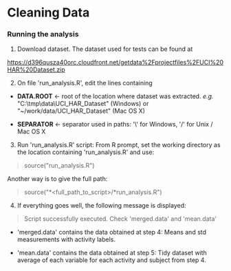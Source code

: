 # Cleaning Data

### Running the analysis

1. Download dataset. The dataset used for tests can be found at
 
https://d396qusza40orc.cloudfront.net/getdata%2Fprojectfiles%2FUCI%20HAR%20Dataset.zip

2. On file 'run_analysis.R', edit the lines containing 

* **DATA.ROOT** <- root of the location where dataset was extracted. 
    *e.g.* "C:\\tmp\\data\\UCI_HAR_Dataset" (Windows) or "~/work/data/UCI_HAR_Dataset" (Mac OS X)

* **SEPARATOR** <- separator used in paths: '\\' for Windows, '/' for Unix / Mac OS X

3. Run 'run_analysis.R' script: From R prompt, set the working directory as the location containing 'run_analysis.R' and use:

> source("run_analysis.R")

  Another way is to give the full path: 

> source("*<full_path_to_script>/*run_analysis.R")

4. If everything goes well, the following message is displayed:

> Script successfully executed. Check 'merged.data' and 'mean.data'

* 'merged.data' contains the data obtained at step 4: Means and std measurements with activity labels.

* 'mean.data' contains the data obtained at step 5: Tidy dataset with average of each variable for each activity and subject from step 4.


